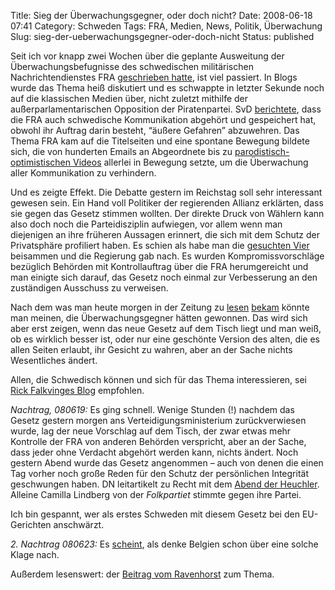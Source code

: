 Title: Sieg der Überwachungsgegner, oder doch nicht?
Date: 2008-06-18 07:41
Category: Schweden
Tags: FRA, Medien, News, Politik, Überwachung
Slug: sieg-der-ueberwachungsgegner-oder-doch-nicht
Status: published

Seit ich vor knapp zwei Wochen über die geplante Ausweitung der
Überwachungsbefugnisse des schwedischen militärischen
Nachrichtendienstes FRA [geschrieben
hatte](http://www.fiket.de/2008/06/07/fra-liest-mit/), ist viel
passiert. In Blogs wurde das Thema heiß diskutiert und es schwappte in
letzter Sekunde noch auf die klassischen Medien über, nicht zuletzt
mithilfe der außerparlamentarischen Opposition der Piratenpartei. SvD
[berichtete](http://svt.se/svt/jsp/Crosslink.jsp?d=22620&a=1175152&lid=puff_1175195&lpos=rubrik),
dass die FRA auch schwedische Kommunikation abgehört und gespeichert
hat, obwohl ihr Auftrag darin besteht, “äußere Gefahren” abzuwehren. Das
Thema FRA kam auf die Titelseiten und eine spontane Bewegung bildete
sich, die von hunderten Emails an Abgeordnete bis zu
[parodistisch-optimistischen
Videos](http://www.youtube.com/watch?v=r_l_JVk5tjI) allerlei in Bewegung
setzte, um die Überwachung aller Kommunikation zu verhindern.

Und es zeigte Effekt. Die Debatte gestern im Reichstag soll sehr
interessant gewesen sein. Ein Hand voll Politiker der regierenden
Allianz erklärten, dass sie gegen das Gesetz stimmen wollten. Der
direkte Druck von Wählern kann also doch noch die Parteidisziplin
aufwiegen, vor allem wenn man diejenigen an ihre früheren Aussagen
erinnert, die sich mit dem Schutz der Privatsphäre profiliert haben. Es
schien als habe man die [gesuchten
Vier](http://www.fiket.de/2008/06/11/gesucht-vier-mutige-abgeordnete/)
beisammen und die Regierung gab nach. Es wurden Kompromissvorschläge
bezüglich Behörden mit Kontrollauftrag über die FRA herumgereicht und
man einigte sich darauf, das Gesetz noch einmal zur Verbesserung an den
zuständigen Ausschuss zu verweisen.

Nach dem was man heute morgen in der Zeitung zu
[lesen](http://www.dn.se/DNet/jsp/polopoly.jsp?d=1042&a=794875)
[bekam](http://www.dn.se/DNet/jsp/polopoly.jsp?d=1042&a=794922) könnte
man meinen, die Überwachungsgegner hätten gewonnen. Das wird sich aber
erst zeigen, wenn das neue Gesetz auf dem Tisch liegt und man weiß, ob
es wirklich besser ist, oder nur eine geschönte Version des alten, die
es allen Seiten erlaubt, ihr Gesicht zu wahren, aber an der Sache nichts
Wesentliches ändert.

Allen, die Schwedisch können und sich für das Thema interessieren, sei
[Rick Falkvinges Blog](http://rickfalkvinge.se/) empfohlen.

*Nachtrag, 080619:* Es ging schnell. Wenige Stunden (!) nachdem das
Gesetz gestern morgen ans Verteidigungsministerium zurückverwiesen
wurde, lag der neue Vorschlag auf dem Tisch, der zwar etwas mehr
Kontrolle der FRA von anderen Behörden verspricht, aber an der Sache,
dass jeder ohne Verdacht abgehört werden kann, nichts ändert. Noch
gestern Abend wurde das Gesetz angenommen – auch von denen die einen Tag
vorher noch große Reden für den Schutz der persönlichen Integrität
geschwungen haben. DN leitartikelt zu Recht mit dem [Abend der
Heuchler](http://www.dn.se/DNet/jsp/polopoly.jsp?d=573&a=795281).
Alleine Camilla Lindberg von der *Folkpartiet* stimmte gegen ihre
Partei.

Ich bin gespannt, wer als erstes Schweden mit diesem Gesetz bei den
EU-Gerichten anschwärzt.

*2. Nachtrag 080623:* Es
[scheint](http://projo.se/2008/06/21/fra-belgien-staller-sverige-infor-strassbourgsdomstolen/),
als denke Belgien schon über eine solche Klage nach.

Außerdem lesenswert: der [Beitrag vom
Ravenhorst](http://blog.kairaven.de/archives/1580-STOPPA-Lex-Orwell-in-Schweden.html)
zum Thema.

